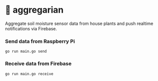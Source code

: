 # 🌱 aggregarian

Aggregate soil moisture sensor data from house plants and push realtime notifications via Firebase.

### Send data from Raspberry Pi
`go run main.go send`

### Receive data from Firebase
`go run main.go receive`